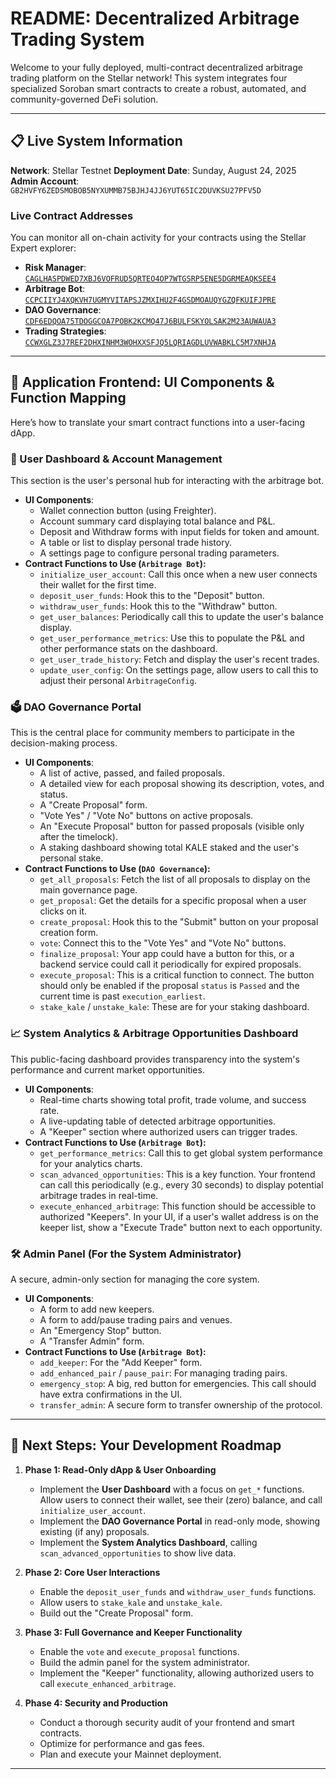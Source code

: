 # README: Decentralized Arbitrage Trading System

Welcome to your fully deployed, multi-contract decentralized arbitrage trading platform on the Stellar network! This system integrates four specialized Soroban smart contracts to create a robust, automated, and community-governed DeFi solution.

***

## 📋 Live System Information

**Network**: Stellar Testnet
**Deployment Date**: Sunday, August 24, 2025
**Admin Account**: `GB2HVFY6ZEDSMOBOB5NYXUMMB75BJHJ4JJ6YUT65IC2DUVKSU27PFV5D`

### **Live Contract Addresses**

You can monitor all on-chain activity for your contracts using the Stellar Expert explorer:

*   **Risk Manager**: [`CAGLHASPDWED7XBJ6VOFRUD5QRTEO4OP7WTGSRP5ENE5DGRMEAQKSEE4`](https://stellar.expert/explorer/testnet/contract/CAGLHASPDWED7XBJ6VOFRUD5QRTEO4OP7WTGSRP5ENE5DGRMEAQKSEE4)
*   **Arbitrage Bot**: [`CCPCIIYJ4XQKVH7UGMYVITAPSJZMXIHU2F4GSDMOAUQYGZQFKUIFJPRE`](https://stellar.expert/explorer/testnet/contract/CCPCIIYJ4XQKVH7UGMYVITAPSJZMXIHU2F4GSDMOAUQYGZQFKUIFJPRE)
*   **DAO Governance**: [`CDF6EDQOA75TDOGGCOA7POBK2KCMQ47J6BULFSKYOLSAK2M23AUWAUA3`](https://stellar.expert/explorer/testnet/contract/CDF6EDQOA75TDOGGCOA7POBK2KCMQ47J6BULFSKYOLSAK2M23AUWAUA3)
*   **Trading Strategies**: [`CCWXGLZ3J7REF2DHXINHM3WOHXXSFJQ5LQRIAGDLUVWABKLC5M7XNHJA`](https://stellar.expert/explorer/testnet/contract/CCWXGLZ3J7REF2DHXINHM3WOHXXSFJQ5LQRIAGDLUVWABKLC5M7XNHJA)

***

## 📱 Application Frontend: UI Components & Function Mapping

Here’s how to translate your smart contract functions into a user-facing dApp.

### **👤 User Dashboard & Account Management**

This section is the user's personal hub for interacting with the arbitrage bot.

*   **UI Components**:
    *   Wallet connection button (using Freighter).
    *   Account summary card displaying total balance and P&L.
    *   Deposit and Withdraw forms with input fields for token and amount.
    *   A table or list to display personal trade history.
    *   A settings page to configure personal trading parameters.
*   **Contract Functions to Use (`Arbitrage Bot`):**
    *   `initialize_user_account`: Call this once when a new user connects their wallet for the first time.
    *   `deposit_user_funds`: Hook this to the "Deposit" button.
    *   `withdraw_user_funds`: Hook this to the "Withdraw" button.
    *   `get_user_balances`: Periodically call this to update the user's balance display.
    *   `get_user_performance_metrics`: Use this to populate the P&L and other performance stats on the dashboard.
    *   `get_user_trade_history`: Fetch and display the user's recent trades.
    *   `update_user_config`: On the settings page, allow users to call this to adjust their personal `ArbitrageConfig`.

### **🗳️ DAO Governance Portal**

This is the central place for community members to participate in the decision-making process.

*   **UI Components**:
    *   A list of active, passed, and failed proposals.
    *   A detailed view for each proposal showing its description, votes, and status.
    *   A "Create Proposal" form.
    *   "Vote Yes" / "Vote No" buttons on active proposals.
    *   An "Execute Proposal" button for passed proposals (visible only after the timelock).
    *   A staking dashboard showing total KALE staked and the user's personal stake.
*   **Contract Functions to Use (`DAO Governance`):**
    *   `get_all_proposals`: Fetch the list of all proposals to display on the main governance page.
    *   `get_proposal`: Get the details for a specific proposal when a user clicks on it.
    *   `create_proposal`: Hook this to the "Submit" button on your proposal creation form.
    *   `vote`: Connect this to the "Vote Yes" and "Vote No" buttons.
    *   `finalize_proposal`: Your app could have a button for this, or a backend service could call it periodically for expired proposals.
    *   `execute_proposal`: This is a critical function to connect. The button should only be enabled if the proposal `status` is `Passed` and the current time is past `execution_earliest`.
    *   `stake_kale` / `unstake_kale`: These are for your staking dashboard.

### **📈 System Analytics & Arbitrage Opportunities Dashboard**

This public-facing dashboard provides transparency into the system's performance and current market opportunities.

*   **UI Components**:
    *   Real-time charts showing total profit, trade volume, and success rate.
    *   A live-updating table of detected arbitrage opportunities.
    *   A "Keeper" section where authorized users can trigger trades.
*   **Contract Functions to Use (`Arbitrage Bot`):**
    *   `get_performance_metrics`: Call this to get global system performance for your analytics charts.
    *   `scan_advanced_opportunities`: This is a key function. Your frontend can call this periodically (e.g., every 30 seconds) to display potential arbitrage trades in real-time.
    *   `execute_enhanced_arbitrage`: This function should be accessible to authorized "Keepers". In your UI, if a user's wallet address is on the keeper list, show a "Execute Trade" button next to each opportunity.

### **🛠️ Admin Panel (For the System Administrator)**

A secure, admin-only section for managing the core system.

*   **UI Components**:
    *   A form to add new keepers.
    *   A form to add/pause trading pairs and venues.
    *   An "Emergency Stop" button.
    *   A "Transfer Admin" form.
*   **Contract Functions to Use (`Arbitrage Bot`):**
    *   `add_keeper`: For the "Add Keeper" form.
    *   `add_enhanced_pair` / `pause_pair`: For managing trading pairs.
    *   `emergency_stop`: A big, red button for emergencies. This call should have extra confirmations in the UI.
    *   `transfer_admin`: A secure form to transfer ownership of the protocol.

***

## 🚀 Next Steps: Your Development Roadmap

1.  **Phase 1: Read-Only dApp & User Onboarding**
    *   Implement the **User Dashboard** with a focus on `get_*` functions. Allow users to connect their wallet, see their (zero) balance, and call `initialize_user_account`.
    *   Implement the **DAO Governance Portal** in read-only mode, showing existing (if any) proposals.
    *   Implement the **System Analytics Dashboard**, calling `scan_advanced_opportunities` to show live data.

2.  **Phase 2: Core User Interactions**
    *   Enable the `deposit_user_funds` and `withdraw_user_funds` functions.
    *   Allow users to `stake_kale` and `unstake_kale`.
    *   Build out the "Create Proposal" form.

3.  **Phase 3: Full Governance and Keeper Functionality**
    *   Enable the `vote` and `execute_proposal` functions.
    *   Build the admin panel for the system administrator.
    *   Implement the "Keeper" functionality, allowing authorized users to call `execute_enhanced_arbitrage`.

4.  **Phase 4: Security and Production**
    *   Conduct a thorough security audit of your frontend and smart contracts.
    *   Optimize for performance and gas fees.
    *   Plan and execute your Mainnet deployment.

***
